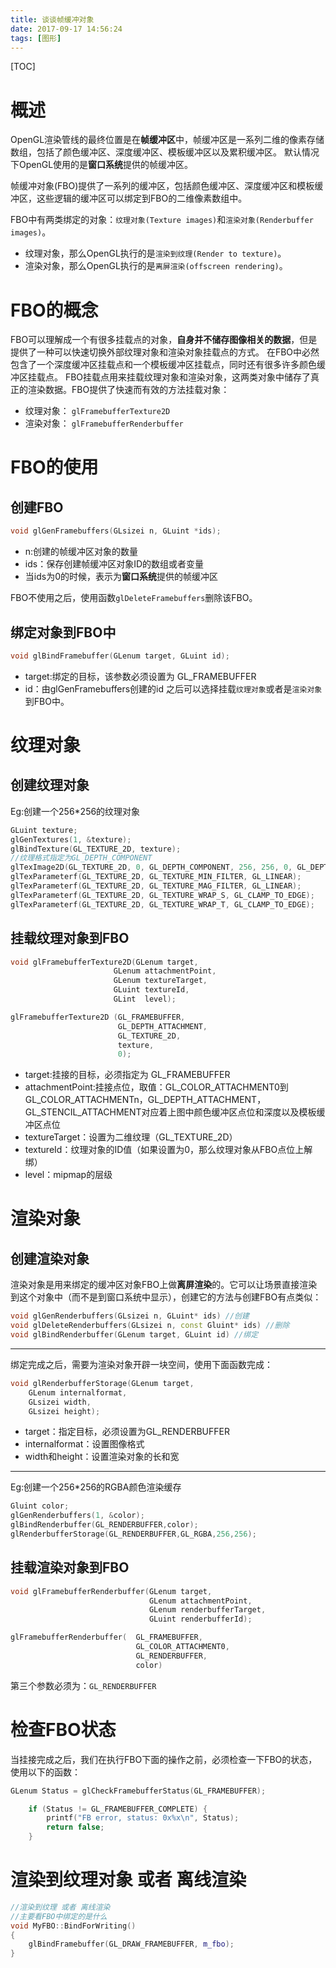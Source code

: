 ```yaml
---
title: 谈谈帧缓冲对象
date: 2017-09-17 14:56:24
tags: [图形]
---
```


[TOC]


# 概述
OpenGL渲染管线的最终位置是在**帧缓冲区**中，帧缓冲区是一系列二维的像素存储数组，包括了颜色缓冲区、深度缓冲区、模板缓冲区以及累积缓冲区。
默认情况下OpenGL使用的是**窗口系统**提供的帧缓冲区。

帧缓冲对象(FBO)提供了一系列的缓冲区，包括颜色缓冲区、深度缓冲区和模板缓冲区，这些逻辑的缓冲区可以绑定到FBO的二维像素数组中。

FBO中有两类绑定的对象：`纹理对象(Texture images)`和`渲染对象(Renderbuffer images)`。
- 纹理对象，那么OpenGL执行的是`渲染到纹理(Render to texture)`。
- 渲染对象，那么OpenGL执行的是`离屏渲染(offscreen rendering)`。

# FBO的概念
FBO可以理解成一个有很多挂载点的对象，**自身并不储存图像相关的数据**，但是提供了一种可以快速切换外部纹理对象和渲染对象挂载点的方式。
在FBO中必然包含了一个深度缓冲区挂载点和一个模板缓冲区挂载点，同时还有很多许多颜色缓冲区挂载点。
FBO挂载点用来挂载纹理对象和渲染对象，这两类对象中储存了真正的渲染数据。FBO提供了快速而有效的方法挂载对象：
- 纹理对象： `glFramebufferTexture2D`
- 渲染对象： `glFramebufferRenderbuffer`

# FBO的使用
## 创建FBO
``` c++
void glGenFramebuffers(GLsizei n, GLuint *ids);
```
- n:创建的帧缓冲区对象的数量
- ids：保存创建帧缓冲区对象ID的数组或者变量
- 当ids为0的时候，表示为**窗口系统**提供的帧缓冲区

FBO不使用之后，使用函数`glDeleteFramebuffers`删除该FBO。

## 绑定对象到FBO中
``` c++
void glBindFramebuffer(GLenum target, GLuint id);
```
- target:绑定的目标，该参数必须设置为 GL_FRAMEBUFFER
- id：由glGenFramebuffers创建的id
之后可以选择挂载`纹理对象`或者是`渲染对象`到FBO中。


# 纹理对象
## 创建纹理对象
Eg:创建一个256*256的纹理对象

``` c++
GLuint texture;
glGenTextures(1, &texture);
glBindTexture(GL_TEXTURE_2D, texture);
//纹理格式指定为GL_DEPTH_COMPONENT
glTexImage2D(GL_TEXTURE_2D, 0, GL_DEPTH_COMPONENT, 256, 256, 0, GL_DEPTH_COMPONENT, GL_FLOAT, NULL);
glTexParameterf(GL_TEXTURE_2D, GL_TEXTURE_MIN_FILTER, GL_LINEAR);
glTexParameterf(GL_TEXTURE_2D, GL_TEXTURE_MAG_FILTER, GL_LINEAR);
glTexParameterf(GL_TEXTURE_2D, GL_TEXTURE_WRAP_S, GL_CLAMP_TO_EDGE);
glTexParameterf(GL_TEXTURE_2D, GL_TEXTURE_WRAP_T, GL_CLAMP_TO_EDGE);
```

## 挂载纹理对象到FBO
``` c++
void glFramebufferTexture2D(GLenum target,
                       GLenum attachmentPoint,
                       GLenum textureTarget,
                       GLuint textureId,
                       GLint  level);

glFramebufferTexture2D (GL_FRAMEBUFFER,
                        GL_DEPTH_ATTACHMENT,
                        GL_TEXTURE_2D,
                        texture,
                        0);
```
- target:挂接的目标，必须指定为 GL_FRAMEBUFFER
- attachmentPoint:挂接点位，取值：GL_COLOR_ATTACHMENT0到GL_COLOR_ATTACHMENTn，GL_DEPTH_ATTACHMENT，GL_STENCIL_ATTACHMENT对应着上图中颜色缓冲区点位和深度以及模板缓冲区点位
- textureTarget：设置为二维纹理（GL_TEXTURE_2D）
- textureId：纹理对象的ID值（如果设置为0，那么纹理对象从FBO点位上解绑）
- level：mipmap的层级


# 渲染对象
## 创建渲染对象
渲染对象是用来绑定的缓冲区对象FBO上做**离屏渲染**的。它可以让场景直接渲染到这个对象中（而不是到窗口系统中显示），创建它的方法与创建FBO有点类似：
``` c++
void glGenRenderbuffers(GLsizei n, GLuint* ids) //创建
void glDeleteRenderbuffers(GLsizei n, const Gluint* ids) //删除
void glBindRenderbuffer(GLenum target, GLuint id) //绑定
```
---

绑定完成之后，需要为渲染对象开辟一块空间，使用下面函数完成：
``` c++
void glRenderbufferStorage(GLenum target,
    GLenum internalformat,
    GLsizei width,
    GLsizei height);
```
- target：指定目标，必须设置为GL_RENDERBUFFER
- internalformat：设置图像格式
- width和height：设置渲染对象的长和宽

---

Eg:创建一个256*256的RGBA颜色渲染缓存
``` c++
Gluint color;
glGenRenderbuffers(1, &color);
glBindRenderbuffer(GL_RENDERBUFFER,color);
glRenderbufferStorage(GL_RENDERBUFFER,GL_RGBA,256,256);
```

## 挂载渲染对象到FBO
``` c++
void glFramebufferRenderbuffer(GLenum target,
                               GLenum attachmentPoint,
                               GLenum renderbufferTarget,
                               GLuint renderbufferId);

glFramebufferRenderbuffer(  GL_FRAMEBUFFER,
                            GL_COLOR_ATTACHMENT0,
                            GL_RENDERBUFFER,
                            color)
```
第三个参数必须为：`GL_RENDERBUFFER`

# 检查FBO状态
当挂接完成之后，我们在执行FBO下面的操作之前，必须检查一下FBO的状态，使用以下的函数：
``` c++
GLenum Status = glCheckFramebufferStatus(GL_FRAMEBUFFER);

	if (Status != GL_FRAMEBUFFER_COMPLETE) {
		printf("FB error, status: 0x%x\n", Status);
		return false;
	}
```

# 渲染到纹理对象 或者 离线渲染
``` c++
//渲染到纹理 或者 离线渲染
//主要看FBO中绑定的是什么
void MyFBO::BindForWriting()
{
	glBindFramebuffer(GL_DRAW_FRAMEBUFFER, m_fbo);
}

```
